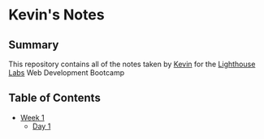 # Kevin's Notes

## Summary

This repository contains all of the notes taken by [Kevin](https://github.com/kevinheaslip) for the [Lighthouse Labs](https://www.lighthouselabs.ca/) Web Development Bootcamp

## Table of Contents

* [Week 1](/Week_1)
  * [Day 1](/Week_1/Day_1)